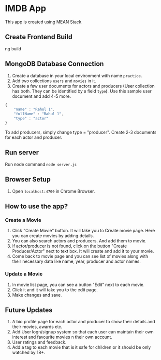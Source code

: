 # IMDB App

This app is created using MEAN Stack.

## Create Frontend Build

ng build


## MongoDB Database Connection

1. Create a database in your local environment with name `practice`.
2. Add two collections `users` and `movies` in it.
3. Create a few user documents for actors and producers (User collection has both. They can be identified by a field `type`).
Use this sample user document and add 4-5 more.

```js
{
    "name" : "Rahul 1",
    "fullName" : "Rahul 1",
    "type" : "actor"
}
```
To add producers, simply change type = "producer". Create 2-3 documents for each actor and producer.

## Run server

Run node command `node server.js`


## Browser Setup

1. Open `localhost:4700` in Chrome Browser.


## How to use the app?

### Create a Movie

1. Click "Create Movie" button. It will take you to Create movie page. Here you can create movies by adding details.
2. You can also search actors and producers. And add them to movie.
3. If actor/producer is not found, click on the button "Create Producer/Actor" next to text box. It will create and add it to your movie.
4. Come back to movie page and you can see list of movies along with their necessary data like name, year, producer and actor names.

### Update a Movie

1. In movie list page, you can see a button "Edit" next to each movie.
2. Click it and it will take you to the edit page.
3. Make changes and save.

## Future Updates

1. A bio profile page for each actor and producer to show their details and their movies, awards etc.
2. Add User logn/signup system so that each user can maintain their own interest and favourite movies n their own account.
3. User ratings and feedback.
4. Add a tag to each movie that is it safe for children or it should be only watched by 18+.